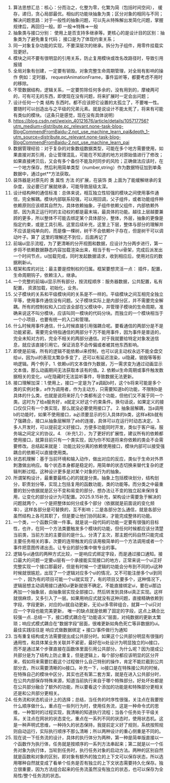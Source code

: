1. 算法思想汇总：核心：分而治之，化整为零，化繁为简（包括时间空间），  缓存，递归，贪心局部最优。相似的功能块抽象为类；区分对象的相同与不同；
  解决问题思路：对于一般性的抽象问题，可以先从特殊解出发简化问题，掌握规律后，再回归一般。即 一般=>特殊=>一般
2. 抽象类与接口分别： 使用上是否支持多继承等。更核心的是设计目的区别：抽象类为了避免重复代码； 接口是为了体现约束关系；
3. 同一对象复杂功能的实现，不要深层次的继承。拆分为子组件，用零件挂载实现更好。
4. 模块之间不要有很明显的引用关系，防止复用模块或改名改路径时，导致引用报错
5. 全局对象有创建，一定要有销毁。对象完整生命周期管理，对全局有影响的操作 例如：定时器， requestAnimationFrame，事件监听等，都要考虑不用时的移除。
6. 不管数据结构，逻辑关系，一定要剪除任何多余的，没有用到的，摩棱两可的，可有可无的东西，即使现在没有问题，将来扩展时一定会出问题；
7. 设计任何一个类 结构 东西时。都不应该把它设置的太孤立了，不要唯一性。要随时可以创造出与之平级的兄弟元素。就是说设计不能太死了，将来有可能有类似的模块。（这条只是感觉，现在没有具体说明）
8. https://blog.csdn.net/weixin_40121676/article/details/105717756?utm_medium=distribute.pc_relevant.none-task-blog-BlogCommendFromBaidu-2.not_use_machine_learn_pai&depth_1-utm_source=distribute.pc_relevant.none-task-blog-BlogCommendFromBaidu-2.not_use_machine_learn_pai
9. 数据管理经验：对于复杂的对象数组数据类型，可能在多个地方需要使用，如果直接对其引用，会让管理混乱，可能在不知道的地方对原始值进行了修改；如果直接拷贝后，又会有多个备份不能及时同步的风险；正确做法应该时，在一个地方保存，然后利用简单类型（number,string）作为数据特征加到单条数据中，通过get**方法获取。
10. 装饰器是对原先的 类 属性 方法 的扩展，在装饰 类 上面为了能缓解继承的复杂度，没必要已扩展就继承，可能导致层级太深。
11. 设计结构种的通信标准：总体来说，相互独立性较强的模块之间使用事件通信，完全解耦。模块内部联系较强，可以用回调，父子组件，或者功能组件种依赖原则应该顺其自然为，具体依赖抽象，子组件依赖父组件，内部依赖外部，因为真正运行时的主动权的都是最末端，最具体的功能。越往上层越要兼顾的更多，所以整体不可能去绑定某个具体部分，整体，外层，抽象的更像是指定约束，或是工具引用。这里后续补充，这里上下层，整体与部分的理解并不应该是纯单向的，而是像一棵树，树干不会依赖叶子存在，但是树干可以调动叶子。算了 这里的理解还不到位，后面再记了
12. 前端ui显示流程，为了更清晰的分开视图和数据，应设计为分两步进行，第一步将不依赖数据静态内容加载渲染出来，相当于有一个ui骨架，完成后派发出一个时间节点，ui加载完成，同时发起数据请求，收到相应后，使用对应的数据刷新ui。
13. 框架和库的对比：最主要是控制权的归属。框架要想灵活一点： 插件，配置，生命周期钩子，依赖注入，继承。
14. 一个完整的前端ui显示所有部分，按流程顺序：服务器数据，公共配置，私有配置， 资源加载，初始化，业务。
15. 父子模块的关系和平级模块间的关系是不一样的。平级模块之间互相完全独立平等，使用事件通信没有问题。父子模块实际上是内部分区，并不需要完全解耦。所有的控制权和入口应该全部在父模块中，并管理子模块的生命周期，准确来说这不叫分模块，应该叫同一模块的代码分块。而独立的一个模块相当于一个小项目，也要有统一的入口和管理。
16. 什么时候用事件通信，什么时候直接引用强耦合呢。要看通信的两部分是不是功能紧密。需要完全特指通信的两部分千万不能用事件，因为事件是普适的，完全未知对方的，完全不相关的两部分通信。对于我就要给特定对象发送信息，就应该直接引用它。保证消息不会传偏或者被其他东西影响。
17. 即使是前端，所有的逻辑不能依赖ui来控制，也可以说主动权永远不能全盘交给ui，因为ui的表现太繁杂多变了，还可以有延迟渲染，ui隐藏，销毁等等影响逻辑。两个例子，1. 依赖ui的文本值作为数据，万一需求变为通过动画显示文本值，那么动画期间无法获取本该有的值。2. 依赖ui生命周期或事件触发数据相关的变化，ui在隐藏时无法监听事件，导致数据无法更新。
18. 接口理解加深：1.使用上，接口一定是为了a调起b时，这个b将来可能是多个类的实例对象，a作为调用者，作为主动方，只需要知道b的功能，不限制b是具体的什么类，也就是说将来好几个类都有这个功能，但他们又不属于同一个类。这时为了给a服务好，a就定义好这个约束条件。换句话说，如果定义的接口仅仅只有一个类实现，那么就没必要使用接口了。 2. 抽象层解耦，当a调用b的功能时，如果不使用接口，a必须要显示的引入具体的b类，这样a和b就有了强耦合，接口从抽象层解除了ab的连接，具体可以在运行时动态决定。 3. 多人开发时，可以提前定义好接口，方便多功能同时开发，类似于客户端，服务端之间定义的协议。4. （补充1,2），为了更好的扩展性，建议所有的依赖都使用接口，就算目前只有一个类实现，因为你不知道将来你依赖的类会不会需要修改。总结起来就是： 功能比较分离的依赖使用接口，模块内部可以接受强耦合的依赖可以直接使用类。
19. 状态机理解：基于当前环境和输入动作，做出对应的反应，类似于生命对外界刺激做出响应。每个状态本身都是稳定的，用简单的状态切换来替代复杂的逻辑判断过程。这种设计更多是对某个对象的行为的抽象。
20. 所谓架构设计，最重要最核心的的就是分类。抽象上包括模块划分，结构划分，职责划分等，实现上包括复用的函数功能，类的功能等。而分类之中最重要的划分依据就是区分不变和易变的部分，想办法让不变的独立起来保持复用，让变化的部分设计为可配置。2025.9.15补充，架构设计需要急于解决的问题就两个，一个是把整体如何分成多个部分（依据就是前面说的变化频率），这样各部分是可替换的，互不影响；二是各部分怎么通信，就是各部分虽然结构上各司其职了，但是要让他们协同起来，才能完成整体的功能。
21. 一个类，一个函数只做一件事。就是说一段代码的功能一定要有很强的目标性，也许，在同一个方法类要触发多个模块的功能，但任何时候都应该分清楚当前类，当前方法的主要目的是什么，分清了主次，那主题代码自然只能完成主要任务相关的事，次要的连带触发的应该用极简单的一个方法调用或者一个事件把意图传递出去。让专业的部分集中做专业的事。
22. 逻辑与ui通信的两种方式比较，一是响应式绑定字段，而是通过接口通知。接口最大的问题一定要ui层有一个承接能实现接口的地方，正常来说一个ui正好完整实现一个接口那最好，但是有时候一个逻辑的功能会分布到不同的ui这种时候就很尴尬，出现了一个逻辑对应多个ui的情况，又不可能注册多个ui到同一个 ，因为有的项目可能一个ui就实现了，有的项目又要多个，这种情况下，逻辑层想主动调用接口通知ui更新就很不确定。不能直接绑定ui，要在ui那边再加一个抽象层，由抽象层实现全部接口，然后转发到具体ui真正实现。这样就很麻烦，又多引入了一层。如果用响应式就没有这种问题，直接精确依赖到字段，字段更新，对应的ui就自动更新，无论ui多零碎组合，就算一个ui只对应一个字段也能完美更新， 唯一的缺点就是依赖了固定的字段，这点上耦合比较强一点..总结一下，接口模式耦合在“功能语义”层面，对纯数据的更新太繁琐；响应式模式耦合在“数据字段”层面，很难更新如角色死亡等非数据的ui。最佳实践往往是 响应式做数据绑定 + 接口/事件做行为通知
23. 当有重复结构或方法需要提出成公共部分时。如果这个公共部分明显有很强的通用性，和具体某业务关联并不紧密，最好在io处设计为明显独立的io接口，而不是通过某个步骤直接在函数体里面引用公共部分。为什么呢？因为提成公共部分是为了结构上防止重复，但是逻辑上，每个部分都应该明显的区分开来，假如将来需要拦截这个过程做什么自己特别的操作，肯定不能拦截到公共部分去，所以需要清晰的io接口。补充一下，io接口是在特殊接公共的时候，在特殊自己的模块中区分，其实也还有第二套方案，就是在进入公共部分时，在公共内部保存特殊来源，知道当前执行来自于哪个特殊部分。好处坏处都是在公共部分融合了额外的功能，所以要看这个添加的功能是和特殊部分更相关还是和公共部分更相关。
24. 任务流和状态机设计上的选择；总结，当任务的时序性很强，关注点在我要按什么顺序做什么，重点在一些列行为时，使用任务流，这是一种命令式的思维，一种暂时的过程实现，我清晰的知道执行流程；当各个任务处于平级关系，关注点在网状的状态变化，重点在一系列不同的状态时，使用状态机。这是一种声明式思维，一种持久的状态保持，我提前定义好了规则，系统按照规则自动运行，实际执行顺序不那么清晰；所以两种设计的重心侧重是不同的。
25. 现在说一下任务流的设计，具体的执行体分为两种，第一种是简单版直接以一个函数作为执行体，任务就是按顺序的一系列方法串起来；第二就是以一个任务对象为执行体，当轮到任务时，执行任务对象的启动方法。两种的区别自然就是函数和对象的区别，即对象有额外的独立的上下文可以保存状态，所以选用哪种自然就变成了看单个任务是否有独立的上下文状态需要持久化保存。独立很重要，因为方法组合起来的任务流虽然没有独立的状态，也可以保存为全局性/整个任务流的状态。

